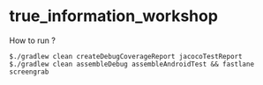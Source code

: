 # true_information_workshop

How to run ?
```
$./gradlew clean createDebugCoverageReport jacocoTestReport
$./gradlew clean assembleDebug assembleAndroidTest && fastlane screengrab
```
